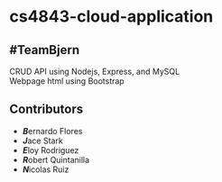 # cs4843-cloud-application
## #TeamBjern
CRUD API using Nodejs, Express, and MySQL  
Webpage html using Bootstrap

## Contributors
- ***B***ernardo Flores
- ***J***ace Stark
- ***E***loy Rodriguez
- ***R***obert Quintanilla
- ***N***icolas Ruiz
